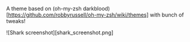 A theme based on (oh-my-zsh darkblood)[https://github.com/robbyrussell/oh-my-zsh/wiki/themes] with bunch of tweaks!

![Shark screenshot][shark_screenshot.png]
